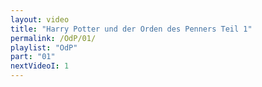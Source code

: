 ```yaml
---
layout: video
title: "Harry Potter und der Orden des Penners Teil 1"
permalink: /OdP/01/
playlist: "OdP"
part: "01"
nextVideoI: 1
---
```

